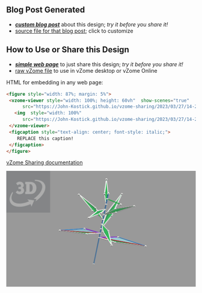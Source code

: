 
## Blog Post Generated

 - [***custom blog post***](<https://John-Kostick.github.io/vzome-sharing/2023/03/27/Phyllotaxis-Study-14-24-15.html>) about this design; *try it before you share it!*
 - [source file for that blog post](<https://github.com/John-Kostick/vzome-sharing/edit/main/_posts/2023-03-27-Phyllotaxis-Study-14-24-15.md>); click to customize
 


## How to Use or Share this Design

 - [***simple web page***](<https://John-Kostick.github.io/vzome-sharing/2023/03/27/14-24-15-Phyllotaxis-Study/>) to just share this design; *try it before you share it!*
 - [raw vZome file](<https://raw.githubusercontent.com/John-Kostick/vzome-sharing/main/2023/03/27/14-24-15-Phyllotaxis-Study/Phyllotaxis-Study.vZome>) to use in vZome desktop or vZome Online
 
 HTML for embedding in any web page:
 ```html
<figure style="width: 87%; margin: 5%">
  <vzome-viewer style="width: 100%; height: 60vh"  show-scenes="true"
       src="https://John-Kostick.github.io/vzome-sharing/2023/03/27/14-24-15-Phyllotaxis-Study/Phyllotaxis-Study.vZome" >
    <img  style="width: 100%"
       src="https://John-Kostick.github.io/vzome-sharing/2023/03/27/14-24-15-Phyllotaxis-Study/Phyllotaxis-Study.png" >
  </vzome-viewer>
  <figcaption style="text-align: center; font-style: italic;">
     REPLACE this caption!
  </figcaption>
</figure>
 ```

[vZome Sharing documentation](https://vzome.github.io/vzome/sharing.html#how-it-works)

![Image](<Phyllotaxis-Study.png>)

